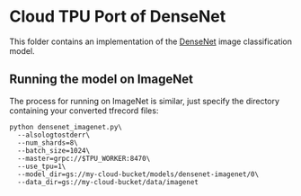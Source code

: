 # Cloud TPU Port of DenseNet

This folder contains an implementation of the [DenseNet](https://arxiv.org/pdf/1608.06993.pdf)
image classification model.

## Running the model on ImageNet

The process for running on ImageNet is similar, just specify the directory
containing your converted tfrecord files:

```
python densenet_imagenet.py\
  --alsologtostderr\
  --num_shards=8\
  --batch_size=1024\
  --master=grpc://$TPU_WORKER:8470\
  --use_tpu=1\
  --model_dir=gs://my-cloud-bucket/models/densenet-imagenet/0\
  --data_dir=gs://my-cloud-bucket/data/imagenet
